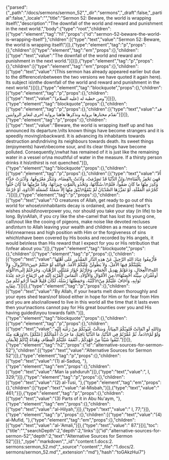 {"parsed":{"_path":"/docs/sermons/sermon_52","_dir":"sermons","_draft":false,"_partial":false,"_locale":"","title":"Sermon 52:  Beware, the world is wrapping itself\\","description":"The downfall of the world and reward and punishment in the next world.","body":{"type":"root","children":[{"type":"element","tag":"h1","props":{"id":"sermon-52-beware-the-world-is-wrapping-itself"},"children":[{"type":"text","value":"Sermon 52:  Beware, the world is wrapping itself\\"}]},{"type":"element","tag":"p","props":{},"children":[{"type":"element","tag":"em","props":{},"children":[{"type":"text","value":"The downfall of the world and reward and punishment in the next world."}]}]},{"type":"element","tag":"p","props":{},"children":[{"type":"element","tag":"em","props":{},"children":[{"type":"text","value":"(This sermon has already appeared earlier but due to the difference\nbetween the two versions we have quoted it again here). Its subject is\nthe downfall of the world and reward and punishment in the next world."}]}]},{"type":"element","tag":"blockquote","props":{},"children":[{"type":"element","tag":"p","props":{},"children":[{"type":"text","value":"ومن خطبة له (عليه السلام)"}]}]},{"type":"element","tag":"blockquote","props":{},"children":[{"type":"element","tag":"p","props":{},"children":[{"type":"text","value":"قد تقدّم مختارها برواية ونذكرها هاهنا برواية أخرى لتغاير الروايتين"}]}]},{"type":"element","tag":"p","props":{},"children":[{"type":"text","value":"Beware, the world is wrapping itself up and has announced its departure.\nIts known things have become strangers and it is speedily moving\nbackward. It is advancing its inhabitants towards destruction and\ndriving its neighbours towards death. Its sweet things (enjoyments) have\nbecome sour, and its clear things have become polluted. Consequently,\nwhat has remained of it is just like the remaining water in a vessel or\na mouthful of water in the measure. If a thirsty person drinks it his\nthirst is not quenched."}]},{"type":"element","tag":"blockquote","props":{},"children":[{"type":"element","tag":"p","props":{},"children":[{"type":"text","value":"أَلاَ وَإِنَّ الدُّنْيَا قَدْ تَصَرَّمَتْ، وَآذَنَتْ بِانْقِضَاء، وَتَنَكَّرَ مَعْرُوفُها، وَأَدْبَرَتْ حَذَّاءَ،\nفَهِيَ تَحْفِزُ بِالْفَنَاءِ سُكَّانَهَا، وَتَحْدُو بِالْمَوْتِ جِيرَانَهَا، وَقَدْ مَرَّمِنْها مَا كَانَ حُلْواً،\nوَكَدِرَ مِنْهَا ما كَانَ صَفْواً، فَلَمْ يَبْقَ مِنْهَا إِلاَّ سَمَلَةٌ كَسَمَلَةِ الاْدَاوَةِ، أَوْ جُرْعَةٌ\nكَجُرْعَةِ الْمَقْلَةِ، لَوْ تَمَزَّزَهَا الصَّدْيَانُ لَمْ يَنْقَعْ ."}]}]},{"type":"element","tag":"p","props":{},"children":[{"type":"text","value":"O creatures of Allah, get ready to go out of this world for whose\ninhabitants decay is ordained, and (beware) heart's wishes should\noverpower you, nor should you take your stay (in life) to be long. By\nAllah, if you cry like the she-camel that has lost its young one, call\nout like the cooing of pigeons, make noise like devoted recluses and\nturn to Allah leaving your wealth and children as a means to secure His\nnearness and high position with Him or the forgiveness of sins which\nhave been covered by His books and recorded by His angels, it would be\nless than His reward that I expect for you or His retribution that I\nfear about you."}]},{"type":"element","tag":"blockquote","props":{},"children":[{"type":"element","tag":"p","props":{},"children":[{"type":"text","value":"فَأَزْمِعُوا عِبَادَ اللهِ الرَّحِيلَ عَنْ هذِهِ الدَّارِ المَقْدُورِ عَلَى أَهْلِهَا الزَّوالُ، وَلاَ\nيَغْلِبَنَّكُمْ فِيهَا الاْمَلُ، وَلاَ يَطُولَنَّ عَلَيْكُمْ الاْمَدُ. فَوَاللهِ لَوْ حَنَنْتُمْ حَنِينَ الْوُلَّهِ\nالْعِجَالِ، وَدَعَوْتُمْ بِهَدِيلِ الْحَمَامِ، وَجَأَرْتُمْ جُؤَارَ مُتَبَتِّلِي الرُّهْبَانِ، وَخَرَجْتُمْ إِلَى\nاللهِ مِنَ الاْمْوَالِ وَالاْوْلاَدِ، الْتمَاسَ الْقُرْبَةِ إِلَيْهِ فِي ارْتِفَاعِ دَرَجَة عِنْدَهُ،\nأوغُفْرَانِ سِيِّئَة أَحْصَتْهَا كُتُبُهُ، وَحَفِظَتْهَا رُسُلُهُ، لَكَانَ قَلِيلاً فَيَما أَرْجُو لَكُم مِنْ\nثَوَابِهِ، وَأَخَافُ عَلَيْكُمْ مِنْ عِقَابِهِ."}]}]},{"type":"element","tag":"p","props":{},"children":[{"type":"text","value":"By Allah, if your hearts melt down thoroughly and your eyes shed tears\nof blood either in hope for Him or for fear from Him and you are also\nallowed to live in this world all the time that it lasts even then your\nactions cannot pay for His great bounties over you and His having guided\nyou towards faith."}]},{"type":"element","tag":"blockquote","props":{},"children":[{"type":"element","tag":"p","props":{},"children":[{"type":"text","value":"وَتَاللهِ لَوِ انْمَاثَتْ قُلوبُكُمُ انْمِيَاثاً، وَسَالَتْ عُيُونُكُمْ مِنْ رَغْبَة إِلَيْهِ وَرَهْبَة مِنْهُ\nدَماً، ثُمَّ عُمِّرْتُمْ فِي الدُّنْيَا، مَا الدُّنْيَا بَاقِيَةٌ، مَا جَزَتْ أَعْمَالُكُمْ [عَنْكُمْ] ـ\nوَلَوْ لَمْ تُبْقُوا شَيْئاً مِنْ جُهْدِكُمْ ـ أَنْعُمَهُ عَلَيْكُمُ الْعِظَامَ، وَهُدَاهُ إِيَّاكُمْ لِلاْيمَانِ."}]}]},{"type":"element","tag":"h2","props":{"id":"alternative-sources-for-sermon-52"},"children":[{"type":"text","value":"Alternative Sources for Sermon 52"}]},{"type":"element","tag":"p","props":{},"children":[{"type":"text","value":"(1) al-Saduq, "},{"type":"element","tag":"em","props":{},"children":[{"type":"text","value":"Man la yahduruh"}]},{"type":"text","value":", I, 329;"}]},{"type":"element","tag":"p","props":{},"children":[{"type":"text","value":"(2) al-Tusi, "},{"type":"element","tag":"em","props":{},"children":[{"type":"text","value":"al-Misbah,"}]},{"type":"text","value":" 461;"}]},{"type":"element","tag":"p","props":{},"children":[{"type":"text","value":"(3) Parts of it in Abu Nu'aym, "},{"type":"element","tag":"em","props":{},"children":[{"type":"text","value":"al-Hilyah,"}]},{"type":"text","value":" I, 77;"}]},{"type":"element","tag":"p","props":{},"children":[{"type":"text","value":"(4) al-Mufid, "},{"type":"element","tag":"em","props":{},"children":[{"type":"text","value":"al-'Amali,"}]},{"type":"text","value":" 87."}]}],"toc":{"title":"","searchDepth":2,"depth":2,"links":[{"id":"alternative-sources-for-sermon-52","depth":2,"text":"Alternative Sources for Sermon 52"}]}},"_type":"markdown","_id":"content:1.docs:2. sermons:sermon_52.md","_source":"content","_file":"1.docs/2. sermons/sermon_52.md","_extension":"md"},"hash":"toGAkzHui7"}